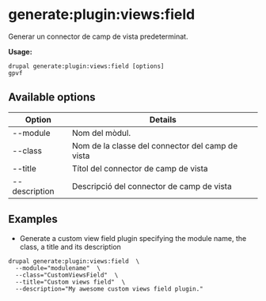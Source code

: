 # generate:plugin:views:field
Generar un connector de camp de vista predeterminat.

**Usage:**
```
drupal generate:plugin:views:field [options]
gpvf
```

## Available options
Option | Details
-------|-------------
--module | Nom del mòdul.
--class | Nom de la classe del connector del camp de vista
--title | Títol del connector de camp de vista
--description | Descripció del connector de camp de vista

## Examples
* Generate a custom view field plugin specifying the module name, the class, a title and its description
```
drupal generate:plugin:views:field  \
  --module="modulename"  \
  --class="CustomViewsField"  \
  --title="Custom views field"  \
  --description="My awesome custom views field plugin."
```

